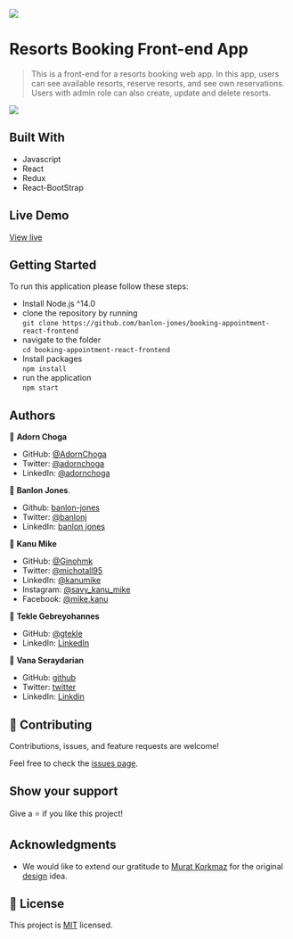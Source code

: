 ![](https://img.shields.io/badge/Microverse-blueviolet)

# Resorts Booking Front-end App

> This is a front-end for a resorts booking web app. In this app, users can see available resorts, reserve resorts, and see own reservations. Users with admin role can also create, update and delete resorts.

![](./src/assets/img/demo.gif)

## Built With

- Javascript
- React
- Redux
- React-BootStrap

## Live Demo
[View live](https://resorts-booking.netlify.app/)

## Getting Started

To run this application please follow these steps:

- Install Node.js ^14.0
- clone the repository by running\
    `git clone https://github.com/banlon-jones/booking-appointment-react-frontend`
- navigate to the folder\
    `cd booking-appointment-react-frontend`
- Install packages\
    `npm install`
- run the application\
    `npm start`

## Authors

👤 **Adorn Choga**

- GitHub: [@AdornChoga](https://github.com/AdornChoga)
- Twitter: [@adornchoga](https://twitter.com/adorn_choga)
- LinkedIn: [@adornchoga](https://www.linkedin.com/in/adorn-choga)

👤 **Banlon Jones**.

- Github: [banlon-jones](https://github.com/banlon-jones)
- Twitter: [@banlonj](https://twitter.com/banlonjones)
- LinkedIn: [banlon jones](https://www.linkedin.com/in/banlon-jones-b0205812a)

👤 **Kanu Mike**

- GitHub: [@Ginohmk](https://github.com/Ginohmk)
- Twitter: [@michotall95](https://www.twitter.com/michotall95)
- LinkedIn: [@kanumike](https://www.linkedin.com/in/kanu-mike-497119211/)
- Instagram: [@savy_kanu_mike](https/instagram.com/savy_kanu_mike)
- Facebook: [@mike.kanu](https://www.facebook.com/mike.kanu)

👤 **Tekle Gebreyohannes**

- GitHub: [@gtekle](https://github.com/gtekle)
- LinkedIn: [LinkedIn](https://linkedin.com/in/gtekle)

👤 **Vana Seraydarian**

- GitHub: [github](https://github.com/VSeray)
- Twitter: [twitter](https://twitter.com/home)
- LinkedIn: [Linkdin](https://www.linkedin.com/in/vana-seraydarian-936687191/?lipi=urn%3Ali%3Apage%3Ad_flagship3_feed%3BNyso4dw6Tz6UBL%2Fqkjvtvw%3D%3D)

## 🤝 Contributing

Contributions, issues, and feature requests are welcome!

Feel free to check the [issues page](../../issues/).

## Show your support

Give a ⭐️ if you like this project!

## Acknowledgments

- We would like to extend our gratitude to [Murat Korkmaz](https://www.behance.net/muratk) for the original [design](https://www.behance.net/gallery/26425031/Vespa-Responsive-Redesign) idea.

## 📝 License

This project is [MIT](./MIT.md) licensed.


